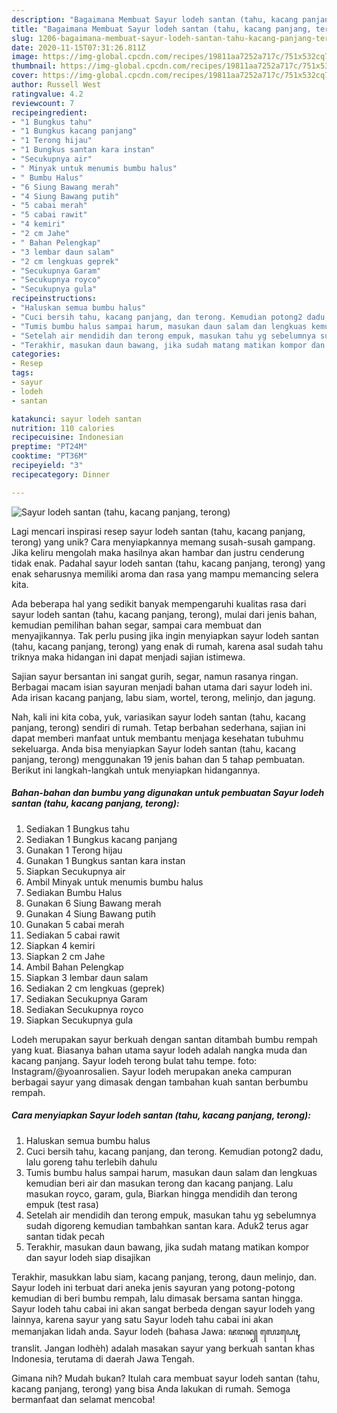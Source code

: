 ```yaml
---
description: "Bagaimana Membuat Sayur lodeh santan (tahu, kacang panjang, terong) yang Bisa Manjain Lidah"
title: "Bagaimana Membuat Sayur lodeh santan (tahu, kacang panjang, terong) yang Bisa Manjain Lidah"
slug: 1206-bagaimana-membuat-sayur-lodeh-santan-tahu-kacang-panjang-terong-yang-bisa-manjain-lidah
date: 2020-11-15T07:31:26.811Z
image: https://img-global.cpcdn.com/recipes/19811aa7252a717c/751x532cq70/sayur-lodeh-santan-tahu-kacang-panjang-terong-foto-resep-utama.jpg
thumbnail: https://img-global.cpcdn.com/recipes/19811aa7252a717c/751x532cq70/sayur-lodeh-santan-tahu-kacang-panjang-terong-foto-resep-utama.jpg
cover: https://img-global.cpcdn.com/recipes/19811aa7252a717c/751x532cq70/sayur-lodeh-santan-tahu-kacang-panjang-terong-foto-resep-utama.jpg
author: Russell West
ratingvalue: 4.2
reviewcount: 7
recipeingredient:
- "1 Bungkus tahu"
- "1 Bungkus kacang panjang"
- "1 Terong hijau"
- "1 Bungkus santan kara instan"
- "Secukupnya air"
- " Minyak untuk menumis bumbu halus"
- " Bumbu Halus"
- "6 Siung Bawang merah"
- "4 Siung Bawang putih"
- "5 cabai merah"
- "5 cabai rawit"
- "4 kemiri"
- "2 cm Jahe"
- " Bahan Pelengkap"
- "3 lembar daun salam"
- "2 cm lengkuas geprek"
- "Secukupnya Garam"
- "Secukupnya royco"
- "Secukupnya gula"
recipeinstructions:
- "Haluskan semua bumbu halus"
- "Cuci bersih tahu, kacang panjang, dan terong. Kemudian potong2 dadu, lalu goreng tahu terlebih dahulu"
- "Tumis bumbu halus sampai harum, masukan daun salam dan lengkuas kemudian beri air dan masukan terong dan kacang panjang. Lalu masukan royco, garam, gula, Biarkan hingga mendidih dan terong empuk (test rasa)"
- "Setelah air mendidih dan terong empuk, masukan tahu yg sebelumnya sudah digoreng kemudian tambahkan santan kara. Aduk2 terus agar santan tidak pecah"
- "Terakhir, masukan daun bawang, jika sudah matang matikan kompor dan sayur lodeh siap disajikan"
categories:
- Resep
tags:
- sayur
- lodeh
- santan

katakunci: sayur lodeh santan 
nutrition: 110 calories
recipecuisine: Indonesian
preptime: "PT24M"
cooktime: "PT36M"
recipeyield: "3"
recipecategory: Dinner

---
```



![Sayur lodeh santan (tahu, kacang panjang, terong)](https://img-global.cpcdn.com/recipes/19811aa7252a717c/751x532cq70/sayur-lodeh-santan-tahu-kacang-panjang-terong-foto-resep-utama.jpg)

Lagi mencari inspirasi resep sayur lodeh santan (tahu, kacang panjang, terong) yang unik? Cara menyiapkannya memang susah-susah gampang. Jika keliru mengolah maka hasilnya akan hambar dan justru cenderung tidak enak. Padahal sayur lodeh santan (tahu, kacang panjang, terong) yang enak seharusnya memiliki aroma dan rasa yang mampu memancing selera kita.

Ada beberapa hal yang sedikit banyak mempengaruhi kualitas rasa dari sayur lodeh santan (tahu, kacang panjang, terong), mulai dari jenis bahan, kemudian pemilihan bahan segar, sampai cara membuat dan menyajikannya. Tak perlu pusing jika ingin menyiapkan sayur lodeh santan (tahu, kacang panjang, terong) yang enak di rumah, karena asal sudah tahu triknya maka hidangan ini dapat menjadi sajian istimewa.

Sajian sayur bersantan ini sangat gurih, segar, namun rasanya ringan. Berbagai macam isian sayuran menjadi bahan utama dari sayur lodeh ini. Ada irisan kacang panjang, labu siam, wortel, terong, melinjo, dan jagung.


Nah, kali ini kita coba, yuk, variasikan sayur lodeh santan (tahu, kacang panjang, terong) sendiri di rumah. Tetap berbahan sederhana, sajian ini dapat memberi manfaat untuk membantu menjaga kesehatan tubuhmu sekeluarga. Anda bisa menyiapkan Sayur lodeh santan (tahu, kacang panjang, terong) menggunakan 19 jenis bahan dan 5 tahap pembuatan. Berikut ini langkah-langkah untuk menyiapkan hidangannya.

<!--inarticleads1-->

##### Bahan-bahan dan bumbu yang digunakan untuk pembuatan Sayur lodeh santan (tahu, kacang panjang, terong):

1. Sediakan 1 Bungkus tahu
1. Sediakan 1 Bungkus kacang panjang
1. Gunakan 1 Terong hijau
1. Gunakan 1 Bungkus santan kara instan
1. Siapkan Secukupnya air
1. Ambil  Minyak untuk menumis bumbu halus
1. Sediakan  Bumbu Halus
1. Gunakan 6 Siung Bawang merah
1. Gunakan 4 Siung Bawang putih
1. Gunakan 5 cabai merah
1. Sediakan 5 cabai rawit
1. Siapkan 4 kemiri
1. Siapkan 2 cm Jahe
1. Ambil  Bahan Pelengkap
1. Siapkan 3 lembar daun salam
1. Sediakan 2 cm lengkuas (geprek)
1. Sediakan Secukupnya Garam
1. Sediakan Secukupnya royco
1. Siapkan Secukupnya gula


Lodeh merupakan sayur berkuah dengan santan ditambah bumbu rempah yang kuat. Biasanya bahan utama sayur lodeh adalah nangka muda dan kacang panjang. Sayur lodeh terong bulat tahu tempe. foto: Instagram/@yoanrosalien. Sayur lodeh merupakan aneka campuran berbagai sayur yang dimasak dengan tambahan kuah santan berbumbu rempah. 

<!--inarticleads2-->

##### Cara menyiapkan Sayur lodeh santan (tahu, kacang panjang, terong):

1. Haluskan semua bumbu halus
1. Cuci bersih tahu, kacang panjang, dan terong. Kemudian potong2 dadu, lalu goreng tahu terlebih dahulu
1. Tumis bumbu halus sampai harum, masukan daun salam dan lengkuas kemudian beri air dan masukan terong dan kacang panjang. Lalu masukan royco, garam, gula, Biarkan hingga mendidih dan terong empuk (test rasa)
1. Setelah air mendidih dan terong empuk, masukan tahu yg sebelumnya sudah digoreng kemudian tambahkan santan kara. Aduk2 terus agar santan tidak pecah
1. Terakhir, masukan daun bawang, jika sudah matang matikan kompor dan sayur lodeh siap disajikan


Terakhir, masukkan labu siam, kacang panjang, terong, daun melinjo, dan. Sayur lodeh ini terbuat dari aneka jenis sayuran yang potong-potong kemudian di beri bumbu rempah, lalu dimasak bersama santan hingga. Sayur lodeh tahu cabai ini akan sangat berbeda dengan sayur lodeh yang lainnya, karena sayur yang satu Sayur lodeh tahu cabai ini akan memanjakan lidah anda. Sayur lodeh (bahasa Jawa: ꦗꦔꦤ꧀ ꦭꦺꦴꦝꦺꦃ, translit. Jangan lodhèh) adalah masakan sayur yang berkuah santan khas Indonesia, terutama di daerah Jawa Tengah. 

Gimana nih? Mudah bukan? Itulah cara membuat sayur lodeh santan (tahu, kacang panjang, terong) yang bisa Anda lakukan di rumah. Semoga bermanfaat dan selamat mencoba!
